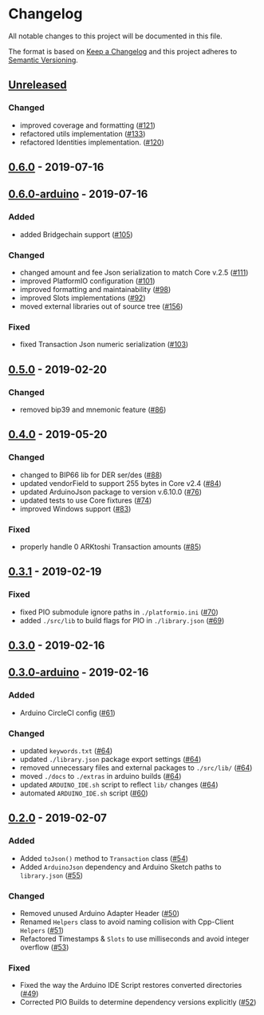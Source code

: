 # Changelog

All notable changes to this project will be documented in this file.

The format is based on [Keep a Changelog](http://keepachangelog.com/en/1.0.0/)
and this project adheres to [Semantic Versioning](http://semver.org/spec/v2.0.0.html).

## [Unreleased]

### Changed
-   improved coverage and formatting ([#121])
-   refactored utils implementation ([#133])
-   refactored Identities implementation. ([#120])

## [0.6.0] - 2019-07-16

## [0.6.0-arduino] - 2019-07-16

### Added
-   added Bridgechain support ([#105])

### Changed
-   changed amount and fee Json serialization to match Core v.2.5 ([#111])
-   improved PlatformIO configuration ([#101])
-   improved formatting and maintainability ([#98])
-   improved Slots implementations ([#92])
-   moved external libraries out of source tree ([#156])

### Fixed
-   fixed Transaction Json numeric serialization ([#103])

## [0.5.0] - 2019-02-20

### Changed
-   removed bip39 and mnemonic feature ([#86])

## [0.4.0] - 2019-05-20

### Changed
-   changed to BIP66 lib for DER ser/des ([#88])
-   updated vendorField to support 255 bytes in Core v2.4 ([#84])
-   updated ArduinoJson package to version v.6.10.0 ([#76])
-   updated tests to use Core fixtures ([#74])
-   improved Windows support ([#83])

### Fixed
-   properly handle 0 ARKtoshi Transaction amounts ([#85])

## [0.3.1] - 2019-02-19

### Fixed
-   fixed PIO submodule ignore paths in `./platformio.ini` ([#70])
-   added `./src/lib` to build flags for PIO in `./library.json` ([#69])

## [0.3.0] - 2019-02-16

## [0.3.0-arduino] - 2019-02-16

### Added
-   Arduino CircleCI config ([#61])

### Changed
-   updated `keywords.txt` ([#64])
-   updated `./library.json` package export settings ([#64])
-   removed unnecessary files and external packages to `./src/lib/` ([#64])
-   moved `./docs` to `./extras` in arduino builds ([#64])
-   updated `ARDUINO_IDE.sh` script to reflect `lib/` changes ([#64])
-   automated `ARDUINO_IDE.sh` script ([#60])

## [0.2.0] - 2019-02-07

### Added
-   Added `toJson()` method to `Transaction` class ([#54])
-   Added `ArduinoJson` dependency and Arduino Sketch paths to `library.json` ([#55])

### Changed
-   Removed unused Arduino Adapter Header ([#50])
-   Renamed `Helpers` class to avoid naming collision with Cpp-Client `Helpers` ([#51])
-   Refactored Timestamps & `Slots` to use milliseconds and avoid integer overflow ([#53])

### Fixed
-   Fixed the way the Arduino IDE Script restores converted directories ([#49])
-   Corrected PIO Builds to determine dependency versions explicitly ([#52])

[#49]: https://github.com/ArkEcosystem/cpp-crypto/pull/49
[#50]: https://github.com/ArkEcosystem/cpp-crypto/pull/50
[#51]: https://github.com/ArkEcosystem/cpp-crypto/pull/51
[#52]: https://github.com/ArkEcosystem/cpp-crypto/pull/52
[#53]: https://github.com/ArkEcosystem/cpp-crypto/pull/53
[#54]: https://github.com/ArkEcosystem/cpp-crypto/pull/54
[#55]: https://github.com/ArkEcosystem/cpp-crypto/pull/55
[0.2.0]: https://github.com/ArkEcosystem/cpp-crypto/compare/0.1.0...0.2.0
[#60]: https://github.com/ArkEcosystem/cpp-crypto/pull/60
[#61]: https://github.com/ArkEcosystem/cpp-crypto/pull/61
[#64]: https://github.com/ArkEcosystem/cpp-crypto/pull/64
[0.3.0]: https://github.com/ArkEcosystem/cpp-crypto/compare/0.2.0...0.3.0
[0.3.0-arduino]: https://github.com/ArkEcosystem/cpp-crypto/compare/0.3.0-arduino
[#69]: https://github.com/ArkEcosystem/cpp-crypto/pull/69
[#70]: https://github.com/ArkEcosystem/cpp-crypto/pull/70
[0.3.1]: https://github.com/ArkEcosystem/cpp-crypto/compare/0.3.0...0.3.1
[#74]: https://github.com/ArkEcosystem/cpp-crypto/pull/74
[#76]: https://github.com/ArkEcosystem/cpp-crypto/pull/76
[#83]: https://github.com/ArkEcosystem/cpp-crypto/pull/83
[#84]: https://github.com/ArkEcosystem/cpp-crypto/pull/84
[#85]: https://github.com/ArkEcosystem/cpp-crypto/pull/85
[#88]: https://github.com/ArkEcosystem/cpp-crypto/pull/88
[0.4.0]: https://github.com/ArkEcosystem/cpp-crypto/compare/0.3.1...0.4.0
[#86]: https://github.com/ArkEcosystem/cpp-crypto/pull/86
[0.5.0]: https://github.com/ArkEcosystem/cpp-crypto/compare/0.4.0...0.5.0
[#92]: https://github.com/ArkEcosystem/cpp-crypto/pull/92
[#98]: https://github.com/ArkEcosystem/cpp-crypto/pull/98
[#101]: https://github.com/ArkEcosystem/cpp-crypto/pull/101
[#103]: https://github.com/ArkEcosystem/cpp-crypto/pull/103
[#105]: https://github.com/ArkEcosystem/cpp-crypto/pull/105
[#111]: https://github.com/ArkEcosystem/cpp-crypto/pull/111
[0.6.0]: https://github.com/ArkEcosystem/cpp-crypto/compare/0.5.0...0.6.0
[0.6.0-arduino]: https://github.com/ArkEcosystem/cpp-crypto/compare/0.3.0-arduino...0.6.0-arduino
[#120]: https://github.com/ArkEcosystem/cpp-crypto/pull/120
[#121]: https://github.com/ArkEcosystem/cpp-crypto/pull/121
[#133]: https://github.com/ArkEcosystem/cpp-crypto/pull/133
[#156]: https://github.com/ArkEcosystem/cpp-crypto/pull/156
[Unreleased]: https://github.com/ArkEcosystem/cpp-crypto/compare/0.6.0...develop
